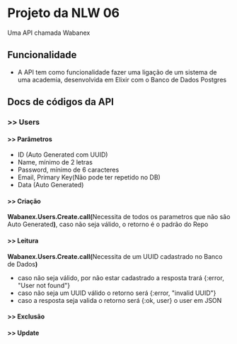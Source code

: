 # Projeto da NLW 06
Uma API chamada Wabanex

## Funcionalidade

- A API tem como funcionalidade fazer uma ligação de um sistema de uma academia, desenvolvida em Elixir com o Banco de Dados Postgres

## Docs de códigos da API

### >> Users

#### >> Parâmetros

- ID (Auto Generated com UUID)
- Name, mínimo de 2 letras
- Password, mínimo de 6 caracteres
- Email, Primary Key(Não pode ter repetido no DB)
- Data (Auto Generated)

#### >> Criação
<b>Wabanex.Users.Create.call(</b>Necessita de todos os parametros que não são Auto Generated<b>)</b>, caso não seja válido, o retorno é o padrão do Repo

#### >> Leitura 
<b>Wabanex.Users.Create.call(</b>Necessita de um UUID cadastrado no Banco de Dados<b>)</b>
- caso não seja válido, por não estar cadastrado a resposta trará {:error, "User not found"}
- caso não seja um UUID válido o retorno será {:error, "invalid UUID"} 
- caso a resposta seja valida o retorno será {:ok, user} o user em JSON

#### >> Exclusão 
<b></b> 

#### >> Update 
<b></b> 